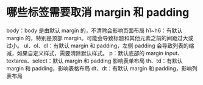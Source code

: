 # 哪些标签需要取消 margin 和 padding

body：body 是由默认 margin 的，不清除会影响页面布局
h1~h6：有默认 margin 的，特别是顶部 margin。可能会导致标题和其他元素之前的间距过大或过小。
ul、ol、dl：有默认 margin 和 padding，左侧 padding 会导致列表的缩减，如果自定义样式，需要清除默认样式。
p：默认底部的 margin
input、textarea、select：默认 margin 和 padding 影响表单布局
th、td：有默认 margin 和 padding，影响表格布局
dt、dt：有默认 margin 和 padding，影响列表布局

